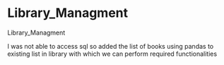 # Library_Managment
Library_Managment


I was not able to access sql so added the list of books using pandas to existing list in library with which we can perform required functionalities